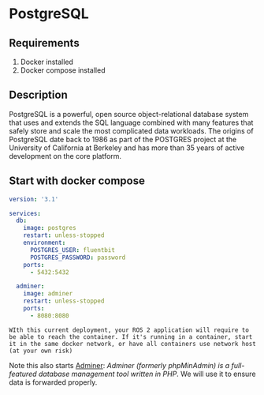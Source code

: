 # PostgreSQL
## Requirements

1. Docker installed
2. Docker compose installed

## Description
PostgreSQL is a powerful, open source object-relational database system that uses and extends the SQL language combined with many features that safely store and scale the most complicated data workloads. The origins of PostgreSQL date back to 1986 as part of the POSTGRES project at the University of California at Berkeley and has more than 35 years of active development on the core platform.

## Start with docker compose

```yaml
version: '3.1'

services:
  db:
    image: postgres
    restart: unless-stopped
    environment:
      POSTGRES_USER: fluentbit
      POSTGRES_PASSWORD: password
    ports:
      - 5432:5432

  adminer:
    image: adminer
    restart: unless-stopped
    ports:
      - 8080:8080
```

```admonish info
WIth this current deployment, your ROS 2 application will require to be able to reach the container. If it's running in a container, start it in the same docker network, or have all containers use network host (at your own risk)
```

Note this also starts [Adminer](https://www.adminer.org/): *Adminer (formerly phpMinAdmin) is a full-featured database management tool written in PHP*. We will use it to ensure data is forwarded properly.
